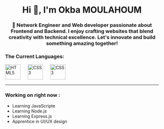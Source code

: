 <h1 align="center">Hi 👋, I'm Okba MOULAHOUM </h1>
<h3 align="center">🌟 Network Engineer and Web developer passionate about Frontend and Backend. I enjoy crafting websites that blend creativity with technical excellence. Let's innovate and build something amazing together!</h3> 

<h3 align="left">The Current Languages:</h3>
<p align="left">
  <img alt="HTML5" width="50px" style="padding-right:20px;" src="https://cdn.jsdelivr.net/gh/devicons/devicon@latest/icons/html5/html5-original.svg" />
  <img alt="CSS3" width="50px" style="padding-right:20px;" src="https://cdn.jsdelivr.net/gh/devicons/devicon@latest/icons/css3/css3-original.svg" />
  <img alt="CSS3" width="50px" style="padding-right:20px;" src="https://cdn.jsdelivr.net/gh/devicons/devicon@latest/icons/javascript/javascript-plain.svg"/>
</p>

---

<h3 align="left">Working on right now :</h3>
<ul class="cute-list">
  <li>Learning JavaScripte</li>
  <li>Learning Node.js</li>
  <li>Learning Express.js</li>
  <li>Apprentice in UI/UX design </li>
</ul>
